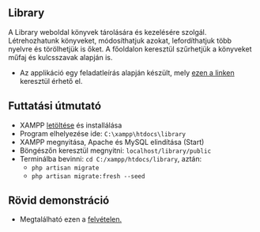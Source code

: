 ## Library
A Library weboldal könyvek tárolására és kezelésére szolgál. Létrehozhatunk könyveket, módosíthatjuk azokat, lefordíthatjuk több nyelvre és törölhetjük is őket. A főoldalon keresztül szűrhetjük a könyveket műfaj és kulcsszavak alapján is.
- Az applikáció egy feladatleírás alapján készült, mely [ezen a linken](https://drive.google.com/file/d/1n1dEFA-F1V-AlrQWYiIlNGoJPqs0ngK7/view?usp=sharing) keresztül érhető el.

## Futtatási útmutató
- XAMPP [letöltése](https://www.apachefriends.org/download.html) és installálása
- Program elhelyezése ide: `C:\xampp\htdocs\library`
- XAMPP megnyitása, Apache és MySQL elindítása (Start)
- Böngészőn keresztül megnyitni: `localhost/library/public`
- Terminálba bevinni: `cd C:/xampp/htdocs/library`, aztán:
  - `php artisan migrate`
  - `php artisan migrate:fresh --seed`

## Rövid demonstráció
- Megtalálható ezen a [felvételen.](https://drive.google.com/file/d/1oxQlMcxkroaIhxRNGYd2LiYGxbEm0QPH/view?usp=sharing)
